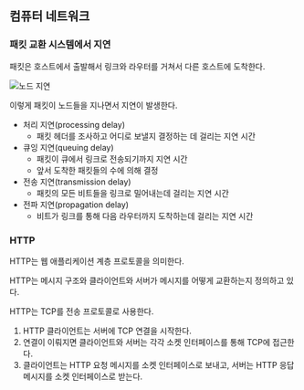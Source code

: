 ## 컴퓨터 네트워크

### 패킷 교환 시스템에서 지연

패킷은 호스트에서 출발해서 링크와 라우터를 거쳐서 다른 호스트에 도착한다.

![노드 지연](https://github.com/boseungk/TIL/assets/95980754/fb648297-bf83-4d7a-a73c-7b0c09c112e4)

이렇게 패킷이 노드들을 지나면서 지연이 발생한다.
* 처리 지연(processing delay)
  * 패킷 헤더를 조사하고 어디로 보낼지 결정하는 데 걸리는 지연 시간
* 큐잉 지연(queuing delay)
  * 패킷이 큐에서 링크로 전송되기까지 지연 시간
  * 앞서 도착한 패킷들의 수에 의해 결정
* 전송 지연(transmission delay)
  * 패킷의 모든 비트들을 링크로 밀어내는데 걸리는 지연 시간
* 전파 지연(propagation delay)
  * 비트가 링크를 통해 다음 라우터까지 도착하는데 걸리는 지연 시간

### HTTP 

HTTP는 웹 애플리케이션 계층 프로토콜을 의미한다.

HTTP는 메시지 구조와 클라이언트와 서버가 메시지를 어떻게 교환하는지 정의하고 있다.

HTTP는 TCP를 전송 프로토콜로 사용한다.

1. HTTP 클라이언트는 서버에 TCP 연결을 시작한다.
2. 연결이 이뤄지면 클라이언트와 서버는 각각 소켓 인터페이스를 통해 TCP에 접근한다.
3. 클라이언트는 HTTP 요청 메시지를 소켓 인터페이스로 보내고, 서버는 HTTP 응답 메시지를 소켓 인터페이스로 받는다.



